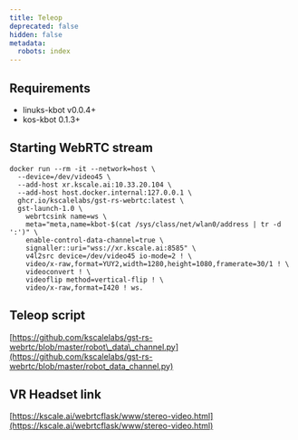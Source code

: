 ```yaml
---
title: Teleop
deprecated: false
hidden: false
metadata:
  robots: index
---
```

## Requirements

* linuks-kbot v0.0.4+
* kos-kbot 0.1.3+

## Starting WebRTC stream

```Text bash
docker run --rm -it --network=host \
  --device=/dev/video45 \
  --add-host xr.kscale.ai:10.33.20.104 \
  --add-host host.docker.internal:127.0.0.1 \
  ghcr.io/kscalelabs/gst-rs-webrtc:latest \
  gst-launch-1.0 \
    webrtcsink name=ws \
    meta="meta,name=kbot-$(cat /sys/class/net/wlan0/address | tr -d ':')" \
    enable-control-data-channel=true \
    signaller::uri="wss://xr.kscale.ai:8585" \
    v4l2src device=/dev/video45 io-mode=2 ! \
    video/x-raw,format=YUY2,width=1280,height=1080,framerate=30/1 ! \
    videoconvert ! \
    videoflip method=vertical-flip ! \
    video/x-raw,format=I420 ! ws.

```

## Teleop script

[https://github.com/kscalelabs/gst-rs-webrtc/blob/master/robot\_data\_channel.py](https://github.com/kscalelabs/gst-rs-webrtc/blob/master/robot_data_channel.py)

## VR Headset link

[https://kscale.ai/webrtcflask/www/stereo-video.html](https://kscale.ai/webrtcflask/www/stereo-video.html)